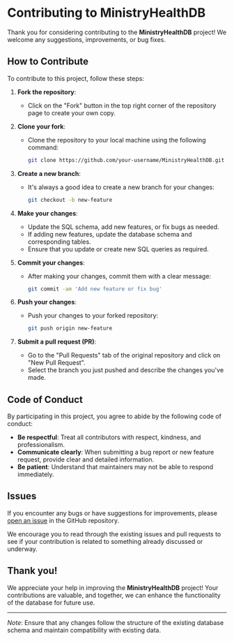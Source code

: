 # Contributing to MinistryHealthDB

Thank you for considering contributing to the **MinistryHealthDB** project! We welcome any suggestions, improvements, or bug fixes.

## How to Contribute

To contribute to this project, follow these steps:

1. **Fork the repository**:
   - Click on the "Fork" button in the top right corner of the repository page to create your own copy.

2. **Clone your fork**:
   - Clone the repository to your local machine using the following command:
     ```bash
     git clone https://github.com/your-username/MinistryHealthDB.git
     ```

3. **Create a new branch**:
   - It's always a good idea to create a new branch for your changes:
     ```bash
     git checkout -b new-feature
     ```

4. **Make your changes**:
   - Update the SQL schema, add new features, or fix bugs as needed.
   - If adding new features, update the database schema and corresponding tables.
   - Ensure that you update or create new SQL queries as required.

5. **Commit your changes**:
   - After making your changes, commit them with a clear message:
     ```bash
     git commit -am 'Add new feature or fix bug'
     ```

6. **Push your changes**:
   - Push your changes to your forked repository:
     ```bash
     git push origin new-feature
     ```

7. **Submit a pull request (PR)**:
   - Go to the "Pull Requests" tab of the original repository and click on "New Pull Request".
   - Select the branch you just pushed and describe the changes you've made.

## Code of Conduct

By participating in this project, you agree to abide by the following code of conduct:

- **Be respectful**: Treat all contributors with respect, kindness, and professionalism.
- **Communicate clearly**: When submitting a bug report or new feature request, provide clear and detailed information.
- **Be patient**: Understand that maintainers may not be able to respond immediately.

## Issues

If you encounter any bugs or have suggestions for improvements, please [open an issue](https://github.com/your-username/MinistryHealthDB/issues) in the GitHub repository.

We encourage you to read through the existing issues and pull requests to see if your contribution is related to something already discussed or underway.

## Thank you!

We appreciate your help in improving the **MinistryHealthDB** project! Your contributions are valuable, and together, we can enhance the functionality of the database for future use.

---

*Note*: Ensure that any changes follow the structure of the existing database schema and maintain compatibility with existing data.